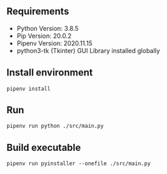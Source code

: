 ## Requirements

* Python Version: 3.8.5
* Pip Version: 20.0.2
* Pipenv Version: 2020.11.15
* python3-tk (Tkinter) GUI Library installed globally

## Install environment

```pipenv install```

## Run

```pipenv run python ./src/main.py```

## Build executable

```pipenv run pyinstaller --onefile ./src/main.py```

